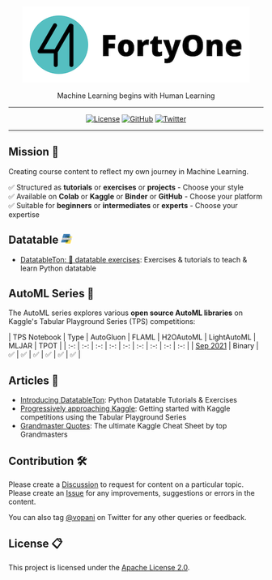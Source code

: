<div align='center'>

<img src='images/logo_name_light_450_x_150.png'>
<br>

Machine Learning begins with Human Learning

---

[![License](https://img.shields.io/badge/license-Apache%202.0-blue.svg?logo=apache)](https://github.com/vopani/fortyone/blob/master/LICENSE)
[![GitHub](https://img.shields.io/github/stars/vopani/fortyone?color=yellowgreen&logo=github)](https://github.com/vopani/fortyone)
[![Twitter](https://img.shields.io/twitter/follow/vopani)](https://twitter.com/vopani)

---

</div>

## Mission 🚀
Creating course content to reflect my own journey in Machine Learning.

✅ Structured as **tutorials** or **exercises** or **projects** - Choose your style   
✅ Available on **Colab** or **Kaggle** or **Binder** or **GitHub** - Choose your platform   
✅ Suitable for **beginners** or **intermediates** or **experts** - Choose your expertise

<h2>Datatable <img src="https://raw.githubusercontent.com/h2oai/datatable/main/docs/_static/py_datatable_logo.png" width="22px"></img></h2>

* [DatatableTon: 💯 datatable exercises](https://github.com/vopani/datatableton): Exercises & tutorials to teach & learn Python datatable

## AutoML Series 🤖
The AutoML series explores various **open source AutoML libraries** on Kaggle's Tabular Playground Series (TPS) competitions:

| TPS Notebook | Type | AutoGluon | FLAML | H2OAutoML | LightAutoML | MLJAR | TPOT |
| :-: | :-: | :-: | :-: | :-: | :-: | :-: | :-: | :-: |
| [Sep 2021](https://www.kaggle.com/rohanrao/automl-tutorial-tps-september-2021) | Binary | ✅ | ✅ | ✅ | ✅ | ✅ | ✅ |

## Articles 📖

* [Introducing DatatableTon](https://towardsdatascience.com/introducing-datatableton-python-datatable-tutorials-exercises-a0887f4323b0): Python Datatable Tutorials & Exercises
* [Progressively approaching Kaggle](https://towardsdatascience.com/progressively-approaching-kaggle-f58db71a42a9): Getting started with Kaggle competitions using the Tabular Playground Series
* [Grandmaster Quotes](https://github.com/vopani/datasciencenightly/tree/main/kaggle/kgm_quotes): The ultimate Kaggle Cheat Sheet by top Grandmasters

## Contribution 🛠️
Please create a [Discussion](https://github.com/vopani/fortyone/discussions/categories/topics) to request for content on a particular topic.   
Please create an [Issue](https://github.com/vopani/fortyone/issues) for any improvements, suggestions or errors in the content.

You can also tag [@vopani](https://twitter.com/vopani) on Twitter for any other queries or feedback.

## License 📋
This project is licensed under the [Apache License 2.0](https://github.com/vopani/fortyone/blob/main/LICENSE).
